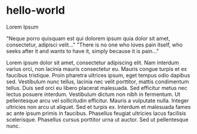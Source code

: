 # hello-world

Lorem Ipsum

"Neque porro quisquam est qui dolorem ipsum quia dolor sit amet, consectetur, adipisci velit..."
"There is no one who loves pain itself, who seeks after it and wants to have it, simply because it is pain..."

Lorem ipsum dolor sit amet, consectetur adipiscing elit. Nam interdum varius orci, non lacinia mauris consectetur eu. Mauris congue turpis et ex faucibus tristique. Proin pharetra ultrices ipsum, eget tempus odio dapibus sed. Vestibulum nunc tellus, lacinia nec velit porttitor, mattis condimentum tellus. Duis sed orci eu libero placerat malesuada. Sed efficitur metus nec lectus posuere interdum. Vestibulum dictum non nibh in fermentum. Ut pellentesque arcu vel sollicitudin efficitur. Mauris a vulputate nulla. Integer ultricies non arcu ut aliquet. Sed et turpis ex. Interdum et malesuada fames ac ante ipsum primis in faucibus. Phasellus feugiat ultricies lacus facilisis scelerisque. Phasellus cursus porttitor urna ut auctor. Sed ut pellentesque nunc.
